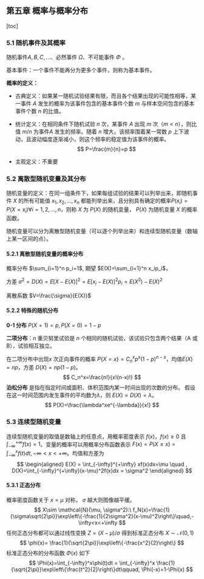 ## 第五章 概率与概率分布

[toc]

### 5.1 随机事件及其概率

随机事件$A,B,C,\dots$、必然事件 $\Omega$、不可能事件 $\Phi$ 。

基本事件：一个事件不能再分为更多个事件，则称为基本事件。

**概率的定义：**

*   古典定义：如果某一随机试验结果有限，而且各个结果出现的可能性相等，某一事件 $A$ 发生的概率为该事件包含的基本事件个数 $m$ 与样本空间包含的基本事件个数 $n$ 的比值。

*   统计定义：在相同条件下随机试验 $n$ 次，某事件 $A$ 出现 $m$ 次（$m<n$），则比值 $m/n$ 为事件$A$ 发生的频率。随着 $n$ 增大，该频率围着某一常数 $p$ 上下波动，且波动幅度逐渐减小，则这个频率的稳定值为该事件的概率。
    $$
    P=\frac{m}{n}=p
    $$

*   主观定义：不重要



### 5.2 离散型随机变量及其分布

随机变量的定义：在同一组条件下，如果每组试验的结果可以列举出来，即随机事件 $X$ 的所有可能值  $x_1, x_2,\dots, x_n$ 都能列举出来，且分别具有确定的概率$P(x_i)=P(X=x_i) \forall i=1,2,\dots,n$，则称 $X$ 为 $P(X)$ 的随机变量， $P(X)$ 为随机变量 $X$ 的概率函数。

随机变量可以分为离散型随机变量（可以逐个列举出来）和连续型随机变量（数轴上某一区间的点）。

#### 5.2.1 离散型随机变量的概率分布

概率分布 $\sum_{i=1}^n p_i=1$, 期望 $E(X)=\sum_{i=1}^n x_ip_i$，

方差 $\sigma^2=D(X)=E\left[X-E(X)\right]^2=E\left[x_i-E(X)\right]^2p_i=E(X^2)-E(X)^2$

离散系数 $V=\frac{\sigma}{E(X)}$

#### 5.2.2 特殊的随机分布

**0-1 分布** $P(X=1)=p, P(X=0)=1-p$

**二项分布**：$n$ 重贝努里试验是 $n$ 个相同的随机试验，该试验只包含两个结果（A 或 B），试验相互独立。

在二项分布中出现$x$ 次正向事件的概率 $P\{X=x\}=C_n^xp^x(1-p)^{n-x}$，均值$E(X)=np$，方差 $D(X)=np(1-p)$。
$$
C_n^x=\frac{n!}{x!(n-x)!}
$$
**泊松分布** 是指在指定时间或面积、体积范围内某一时间出现的次数的分布。 假设在这一时间范围内发生事件的平均数为$\lambda$，则 $E(X)=D(X)=\lambda$。
$$
P(X)=\frac{\lambda^xe^{-\lambda}}{x!}
$$

### 5.3 连续型随机变量

连续型随机变量的取值是数轴上的任意点，用概率密度表示 $f(x)$，$f(x)\geq 0$ 且 $\int_{-\infty}^{+\infty} f(x) = 1$。变量的概率可以用概率分布函数表示 $F(x)=P(X\leq x)=\int_{-\infty}^x f(t)dt, -\infty < x < +\infty$。均值和方差为
$$
\begin{aligned}
E(X) = \int_{-\infty}^{+\infty} xf(x)dx=\mu \quad , D(X)=\int_{-\infty}^{+\infty}(x-\mu)^2f(x)dx = \sigma^2
\end{aligned}
$$
#### 5.3.1 正态分布

概率密度函数关于 $x=\mu$ 对称， $\sigma$ 越大则图像越平缓。
$$
X\sim \mathcal{N}(\mu, \sigma^2):\ f_N(x)=\frac{1}{\sigma\sqrt{2\pi}}\exp\left\{-\frac{1}{2\sigma^2}(x-\mu)^2\right\}\quad,-\infty<x<+\infty
$$
任何正态分布都可以通过线性变换 $Z=(X-\mu)/{\sigma}$ 得到标准正态分布 $X\sim \mathcal{N}(0,1)$
$$
\phi(x)= \frac{1}{\sqrt{2\pi}}\exp\left\{-\frac{x^2}{2}\right\}
$$
标准正态分布的分布函数 $\Phi(x)$ 如下
$$
\Phi(x)=\int_{-\infty}^x\phi(t)dt = \int_{-\infty}^x \frac{1}{\sqrt{2\pi}}\exp\left\{\frac{t^2}{2}\right\}dt\qquad, \Phi(-x)=1-\Phi(x)
$$

